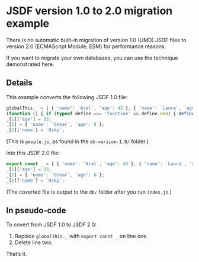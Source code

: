 # JSDF version 1.0 to 2.0 migration example

There is no automatic built-in migration of version 1.0 (UMD) JSDF files to version 2.0 (ECMAScript Module; ESM) for performance reasons.

If you want to migrate your own databases, you can use the technique demonstrated here.

## Details

This example converts the following JSDF 1.0 file:

```js
globalThis._ = [ { 'name': `Aral`, 'age': 43 }, { 'name': `Laura`, 'age': 34 } ];
(function () { if (typeof define === 'function' && define.amd) { define([], globalThis._); } else if (typeof module === 'object' && module.exports) { module.exports = globalThis._ } else { globalThis.people = globalThis._ } })();
_[1]['age'] = 33;
_[2] = { 'name': `Oskar`, 'age': 8 };
_[2]['name'] = `Osky`;
```

(This is `people.js`, as found in the `db-version-1.0/` folder.)

Into this JSDF 2.0 file:

```js
export const _ = [ { 'name': `Aral`, 'age': 43 }, { 'name': `Laura`, 'age': 34 } ];
_[1]['age'] = 33;
_[2] = { 'name': `Oskar`, 'age': 8 };
_[2]['name'] = `Osky`;
```

(The coverted file is output to the `db/` folder after you run `index.js`.)

## In pseudo-code

To covert from JSDF 1.0 to JSDF 2.0:

1. Replace `globalThis._` with `export const _` on line one.
2. Delete line two.

That’s it.
